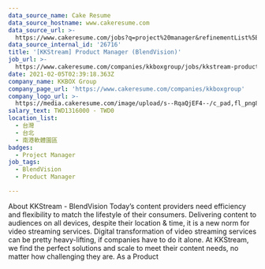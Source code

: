 ```yaml
---
data_source_name: Cake Resume
data_source_hostname: www.cakeresume.com
data_source_url: >-
  https://www.cakeresume.com/jobs?q=project%20manager&refinementList%5Blang_name%5D%5B0%5D=English&refinementList%5Bsalary_type%5D=per_year&range%5Bsalary_range%5D%5Bmin%5D=1000000&page=2
data_source_internal_id: '26716'
title: '[KKStream] Product Manager (BlendVision)'
job_url: >-
  https://www.cakeresume.com/companies/kkboxgroup/jobs/kkstream-product-manager-blendvision-2d5e8b
date: 2021-02-05T02:39:18.363Z
company_name: KKBOX Group
company_page_url: 'https://www.cakeresume.com/companies/kkboxgroup'
company_logo_url: >-
  https://media.cakeresume.com/image/upload/s--RqaQjEF4--/c_pad,fl_png8,h_200,w_200/v1604375754/f9qlpok430hwd4k1zx95.png
salary_text: TWD1316000 - TWD0
location_list:
  - 台灣
  - 台北
  - 南港軟體園區
badges:
  - Project Manager
job_tags:
  - BlendVision
  - Product Manager

---
```


About KKStream - BlendVision Today’s content providers need efficiency and flexibility to match the lifestyle of their consumers. Delivering content to audiences on all devices, despite their location & time, it is a new norm for video streaming services. Digital transformation of video streaming services can be pretty heavy-lifting, if companies have to do it alone. At KKStream, we find the perfect solutions and scale to meet their content needs, no matter how challenging they are. As a Product
